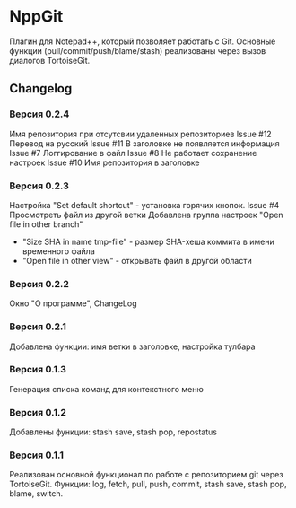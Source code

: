 # NppGit #
Плагин для Notepad++, который позволяет работать с Git.
Основные функции (pull/commit/push/blame/stash) реализованы через вызов диалогов TortoiseGit.
## Changelog ##
### Версия 0.2.4 ###
Имя репозитория при отсутсвии удаленных репозиториев
Issue #12 Перевод на русский
Issue #11 В заголовке не появляется информация
Issue #7 Логгирование в файл
Issue #8 Не работает сохранение настроек
Issue #10 Имя репозитория в заголовке
### Версия 0.2.3 ###
Настройка "Set default shortcut" - установка горячих кнопок.
Issue #4 Просмотреть файл из другой ветки
Добавлена группа настроек "Open file in other branch"
  - "Size SHA in name tmp-file" - размер SHA-хеша коммита в имени временного файла
  - "Open file in other view" - открывать файл в другой области
### Версия 0.2.2 ###
Окно "О программе", ChangeLog
### Версия 0.2.1 ###
Добавлена функции: имя ветки в заголовке, настройка тулбара
### Версия 0.1.3 ###
Генерация списка команд для контекстного меню
### Версия 0.1.2 ###
Добавлены функции: stash save, stash pop, repostatus
### Версия 0.1.1 ###
Реализован основной функционал по работе с репозиторием git через TortoiseGit.
Функции: log, fetch, pull, push, commit, stash save, stash pop, blame, switch.